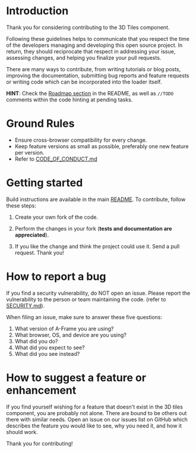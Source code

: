 # Introduction

Thank you for considering contributing to the 3D Tiles component.

Following these guidelines helps to communicate that you respect the time of the developers managing and developing this open source project. In return, they should reciprocate that respect in addressing your issue, assessing changes, and helping you finalize your pull requests.

There are many ways to contribute, from writing tutorials or blog posts, improving the documentation, submitting bug reports and feature requests or writing code which can be incorporated into the loader itself.

**HINT**: Check the [Roadmap section](https://github.com/nytimes/aframe-3dtiles-component#roadmap) in the README, as well as `//TODO` comments within the code hinting at pending tasks.

# Ground Rules

 * Ensure cross-browser compatibility for every change. 
 * Keep feature versions as small as possible, preferably one new feature per version.
 * Refer to [CODE_OF_CONDUCT.md](./CODE_OF_CONDUCT.md)
 

# Getting started

Build instructions are available in the main [README](./README.md). To contribute, follow these steps:

1. Create your own fork of the code.

2. Perform the changes in your fork (**tests and documentation are appreciated**).

3. If you like the change and think the project could use it. Send a pull request. Thank you!

# How to report a bug
If you find a security vulnerability, do NOT open an issue. Please report the vulnerability to the person or team maintaining the code. (refer to [SECURITY.md](./SECURITY.md)).

 When filing an issue, make sure to answer these five questions:

1. What version of A-Frame you are using?
2. What browser, OS, and device are you using?
3. What did you do?
4. What did you expect to see?
5. What did you see instead?

# How to suggest a feature or enhancement

If you find yourself wishing for a feature that doesn't exist in the 3D tiles component, you are probably not alone. There are bound to be others out there with similar needs. Open an issue on our issues list on GitHub which describes the feature you would like to see, why you need it, and how it should work.

Thank you for contributing!

